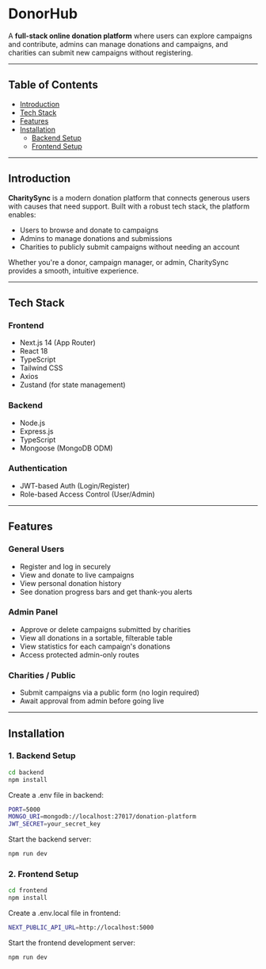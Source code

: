#  DonorHub

A **full-stack online donation platform** where users can explore campaigns and contribute, admins can manage donations and campaigns, and charities can submit new campaigns without registering.

---

##  Table of Contents

- [Introduction](#introduction)
- [Tech Stack](#tech-stack)
- [Features](#features)
- [Installation](#installation)
  - [Backend Setup](#1-backend-setup)
  - [Frontend Setup](#2-frontend-setup)

---

##  Introduction

**CharitySync** is a modern donation platform that connects generous users with causes that need support. Built with a robust tech stack, the platform enables:
- Users to browse and donate to campaigns
- Admins to manage donations and submissions
- Charities to publicly submit campaigns without needing an account

Whether you're a donor, campaign manager, or admin, CharitySync provides a smooth, intuitive experience.

---

##  Tech Stack

###  Frontend
- Next.js 14 (App Router)
- React 18
- TypeScript
- Tailwind CSS
- Axios
- Zustand (for state management)

###  Backend
- Node.js
- Express.js
- TypeScript
- Mongoose (MongoDB ODM)

###  Authentication
- JWT-based Auth (Login/Register)
- Role-based Access Control (User/Admin)

---

##  Features

###  General Users
- Register and log in securely
- View and donate to live campaigns
- View personal donation history
- See donation progress bars and get thank-you alerts

###  Admin Panel
- Approve or delete campaigns submitted by charities
- View all donations in a sortable, filterable table
- View statistics for each campaign's donations
- Access protected admin-only routes

###  Charities / Public
- Submit campaigns via a public form (no login required)
- Await approval from admin before going live

---

##  Installation

### 1.  Backend Setup

```bash
cd backend
npm install
```
Create a .env file in backend:

```bash
PORT=5000
MONGO_URI=mongodb://localhost:27017/donation-platform
JWT_SECRET=your_secret_key
```
Start the backend server:

```bash
npm run dev
```

### 2.  Frontend Setup

```bash
cd frontend
npm install
```

Create a .env.local file in frontend:

```bash
NEXT_PUBLIC_API_URL=http://localhost:5000
```

Start the frontend development server:

```bash
npm run dev
```


